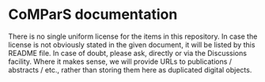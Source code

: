 # CoMParS documentation
There is no single uniform license for the items in this repository. In case the license is not obviously stated in the given document, it will be listed by this README file. In case of doubt, please ask, directly or via the Discussions facility.
Where it makes sense, we will provide URLs to publications / abstracts / etc., rather than storing them here as duplicated digital objects.
